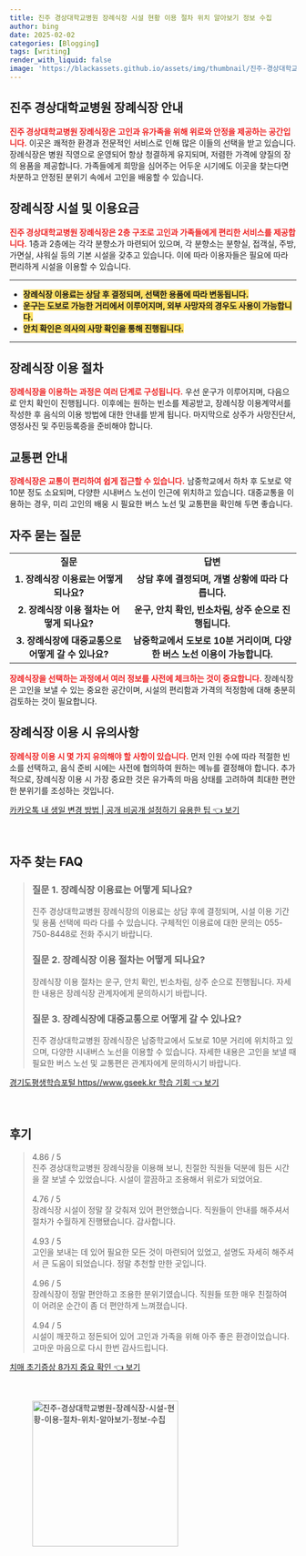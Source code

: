 ```yaml
---
title: 진주 경상대학교병원 장례식장 시설 현황 이용 절차 위치 알아보기 정보 수집
author: bing
date: 2025-02-02
categories: [Blogging]
tags: [writing]
render_with_liquid: false
image: 'https://blackassets.github.io/assets/img/thumbnail/진주-경상대학교병원-장례식장-시설-현황-이용-절차-위치-알아보기-정보-수집.webp'
---
```



<h2 id='장례식장 안내'>진주 경상대학교병원 장례식장 안내</h2>

<p><b><span style="color: #ee2323;">진주 경상대학교병원 장례식장은 고인과 유가족을 위해 위로와 안정을 제공하는 공간입니다.</span></b> 이곳은 쾌적한 환경과 전문적인 서비스로 인해 많은 이들의 선택을 받고 있습니다. 장례식장은 병원 직영으로 운영되어 항상 청결하게 유지되며, 저렴한 가격에 양질의 장의 용품을 제공합니다. 가족들에게 희망을 심어주는 어두운 시기에도 이곳을 찾는다면 차분하고 안정된 분위기 속에서 고인을 배웅할 수 있습니다.</p>

<h2 id='시설 및 이용요금'>장례식장 시설 및 이용요금</h2>

<p><b><span style="color: #ee2323;">진주 경상대학교병원 장례식장은 2층 구조로 고인과 가족들에게 편리한 서비스를 제공합니다.</span></b> 1층과 2층에는 각각 분향소가 마련되어 있으며, 각 분향소는 분향실, 접객실, 주방, 가면실, 샤워실 등의 기본 시설을 갖추고 있습니다. 이에 따라 이용자들은 필요에 따라 편리하게 시설을 이용할 수 있습니다.</p>

<hr />

<ul>
    <li><b><span style="background-color: #ffe066;">장례식장 이용료는 상담 후 결정되며, 선택한 용품에 따라 변동됩니다.</span></b></li>
    <li><b><span style="background-color: #ffe066;">운구는 도보로 가능한 거리에서 이루어지며, 외부 사망자의 경우도 사용이 가능합니다.</span></b></li>
    <li><b><span style="background-color: #ffe066;">안치 확인은 의사의 사망 확인을 통해 진행됩니다.</span></b></li>
</ul>

<hr />

<h2 id='이용 절차'>장례식장 이용 절차</h2>

<p><b><span style="color: #ee2323;">장례식장을 이용하는 과정은 여러 단계로 구성됩니다.</span></b> 우선 운구가 이루어지며, 다음으로 안치 확인이 진행됩니다. 이후에는 원하는 빈소를 제공받고, 장례식장 이용계약서를 작성한 후 음식의 이용 방법에 대한 안내를 받게 됩니다. 마지막으로 상주가 사망진단서, 영정사진 및 주민등록증을 준비해야 합니다.</p>

<h2 id='교통편 안내'>교통편 안내</h2>

<p><b><span style="color: #ee2323;">장례식장은 교통이 편리하여 쉽게 접근할 수 있습니다.</span></b> 남중학교에서 하차 후 도보로 약 10분 정도 소요되며, 다양한 시내버스 노선이 인근에 위치하고 있습니다. 대중교통을 이용하는 경우, 미리 고인의 배웅 시 필요한 버스 노선 및 교통편을 확인해 두면 좋습니다.</p>

<h2 id='자주 묻는 질문'>자주 묻는 질문</h2>

<table>
    <tr>
        <td style="text-align: center; height: 17px;"><b>질문</b></td>
        <td style="text-align: center; height: 17px;"><b>답변</b></td>
    </tr>
    <tr>
        <td style="text-align: center; height: 17px;"><b>1. 장례식장 이용료는 어떻게 되나요?</b></td>
        <td style="text-align: center; height: 17px;"><b>상담 후에 결정되며, 개별 상황에 따라 다릅니다.</b></td>
    </tr>
    <tr>
        <td style="text-align: center; height: 17px;"><b>2. 장례식장 이용 절차는 어떻게 되나요?</b></td>
        <td style="text-align: center; height: 17px;"><b>운구, 안치 확인, 빈소차림, 상주 순으로 진행됩니다.</b></td>
    </tr>
    <tr>
        <td style="text-align: center; height: 17px;"><b>3. 장례식장에 대중교통으로 어떻게 갈 수 있나요?</b></td>
        <td style="text-align: center; height: 17px;"><b>남중학교에서 도보로 10분 거리이며, 다양한 버스 노선 이용이 가능합니다.</b></td>
    </tr>
</table>

<p><b><span style="color: #ee2323;">장례식장을 선택하는 과정에서 여러 정보를 사전에 체크하는 것이 중요합니다.</span></b> 장례식장은 고인을 보낼 수 있는 중요한 공간이며, 시설의 편리함과 가격의 적정함에 대해 충분히 검토하는 것이 필요합니다.</p>

<h2 id='마무리'>장례식장 이용 시 유의사항</h2>

<p><b><span style="color: #ee2323;">장례식장 이용 시 몇 가지 유의해야 할 사항이 있습니다.</span></b> 먼저 인원 수에 따라 적절한 빈소를 선택하고, 음식 준비 시에는 사전에 협의하여 원하는 메뉴를 결정해야 합니다. 추가적으로, 장례식장 이용 시 가장 중요한 것은 유가족의 마음 상태를 고려하여 최대한 편안한 분위기를 조성하는 것입니다.</p>


<p><a class="click-button" title="카카오톡 내 생일 변경 방법 | 공개 비공개 설정하기 유용한 팁" href="https://blackassets.github.io/posts/%EC%B9%B4%EC%B9%B4%EC%98%A4%ED%86%A1-%EB%82%B4-%EC%83%9D%EC%9D%BC-%EB%B3%80%EA%B2%BD-%EB%B0%A9%EB%B2%95-%EA%B3%B5%EA%B0%9C-%EB%B9%84%EA%B3%B5%EA%B0%9C-%EC%84%A4%EC%A0%95%ED%95%98%EA%B8%B0-%EC%9C%A0%EC%9A%A9%ED%95%9C-%ED%8C%81/" rel="dofollow">카카오톡 내 생일 변경 방법 | 공개 비공개 설정하기 유용한 팁 👈 보기</a></p><br>
<h2 id='자주_찾는_FAQ'>자주 찾는 FAQ</h2>
<div itemscope="" itemtype="https://schema.org/FAQPage">
<blockquote>
<div itemscope="" itemprop="mainEntity" itemtype="https://schema.org/Question">
<h3 itemprop="name">질문 1. 장례식장 이용료는 어떻게 되나요?</h3>
<div itemscope="" itemprop="acceptedAnswer" itemtype="https://schema.org/Answer">
<span itemprop="text">
<p>진주 경상대학교병원 장례식장의 이용료는 상담 후에 결정되며, 시설 이용 기간 및 용품 선택에 따라 다를 수 있습니다. 구체적인 이용료에 대한 문의는 055-750-8448로 전화 주시기 바랍니다.</p>
</span>
</div>
</div>
<div itemscope="" itemprop="mainEntity" itemtype="https://schema.org/Question">
<h3 itemprop="name">질문 2. 장례식장 이용 절차는 어떻게 되나요?</h3>
<div itemscope="" itemprop="acceptedAnswer" itemtype="https://schema.org/Answer">
<span itemprop="text">
<p>장례식장 이용 절차는 운구, 안치 확인, 빈소차림, 상주 순으로 진행됩니다. 자세한 내용은 장례식장 관계자에게 문의하시기 바랍니다.</p>
</span>
</div>
</div>
<div itemscope="" itemprop="mainEntity" itemtype="https://schema.org/Question">
<h3 itemprop="name">질문 3. 장례식장에 대중교통으로 어떻게 갈 수 있나요?</h3>
<div itemscope="" itemprop="acceptedAnswer" itemtype="https://schema.org/Answer">
<span itemprop="text">
<p>진주 경상대학교병원 장례식장은 남중학교에서 도보로 10분 거리에 위치하고 있으며, 다양한 시내버스 노선을 이용할 수 있습니다. 자세한 내용은 고인을 보낼 때 필요한 버스 노선 및 교통편은 관계자에게 문의하시기 바랍니다.</p>
</span>
</div>
</div>
</blockquote>
</div>
<p><a class="click-button" title="경기도평생학습포털 https//www.gseek.kr 학습 기회" href="https://blackassets.github.io/posts/%EA%B2%BD%EA%B8%B0%EB%8F%84%ED%8F%89%EC%83%9D%ED%95%99%EC%8A%B5%ED%8F%AC%ED%84%B8-httpswww.gseek.kr-%ED%95%99%EC%8A%B5-%EA%B8%B0%ED%9A%8C/" rel="dofollow">경기도평생학습포털 https//www.gseek.kr 학습 기회 👈 보기</a></p><br>
<h2 id='후기'>후기</h2>
<div itemscope itemtype="https://schema.org/Product">
  <blockquote>
  <div itemprop="review" itemscope itemtype="https://schema.org/Review">
      <div itemprop="reviewRating" itemscope itemtype="https://schema.org/Rating"> <span itemprop="ratingValue">4.86</span> / <span itemprop="bestRating">5</span> </div>
      <span itemprop="reviewBody">진주 경상대학교병원 장례식장을 이용해 보니, 친절한 직원들 덕분에 힘든 시간을 잘 보낼 수 있었습니다. 시설이 깔끔하고 조용해서 위로가 되었어요.</span>
  </div>
  <br>
  <div itemprop="review" itemscope itemtype="https://schema.org/Review">
      <div itemprop="reviewRating" itemscope itemtype="https://schema.org/Rating"> <span itemprop="ratingValue">4.76</span> / <span itemprop="bestRating">5</span> </div>
      <span itemprop="reviewBody">장례식장 시설이 정말 잘 갖춰져 있어 편안했습니다. 직원들이 안내를 해주셔서 절차가 수월하게 진행됐습니다. 감사합니다.</span>
  </div>
  <br>
  <div itemprop="review" itemscope itemtype="https://schema.org/Review">
      <div itemprop="reviewRating" itemscope itemtype="https://schema.org/Rating"> <span itemprop="ratingValue">4.93</span> / <span itemprop="bestRating">5</span> </div>
      <span itemprop="reviewBody">고인을 보내는 데 있어 필요한 모든 것이 마련되어 있었고, 설명도 자세히 해주셔서 큰 도움이 되었습니다. 정말 추천할 만한 곳입니다.</span>
  </div>
  <br>
  <div itemprop="review" itemscope itemtype="https://schema.org/Review">
      <div itemprop="reviewRating" itemscope itemtype="https://schema.org/Rating"> <span itemprop="ratingValue">4.96</span> / <span itemprop="bestRating">5</span> </div>
      <span itemprop="reviewBody">장례식장이 정말 편안하고 조용한 분위기였습니다. 직원들 또한 매우 친절하여 이 어려운 순간이 좀 더 편안하게 느껴졌습니다.</span>
  </div>
  <br>
  <div itemprop="review" itemscope itemtype="https://schema.org/Review">
      <div itemprop="reviewRating" itemscope itemtype="https://schema.org/Rating"> <span itemprop="ratingValue">4.94</span> / <span itemprop="bestRating">5</span> </div>
      <span itemprop="reviewBody">시설이 깨끗하고 정돈되어 있어 고인과 가족을 위해 아주 좋은 환경이었습니다. 고마운 마음으로 다시 한번 감사드립니다.</span>
  </div>
  </blockquote>
</div>
<p><a class="click-button" title="치매 초기증상 8가지 중요 확인" href="https://blackassets.github.io/posts/%EC%B9%98%EB%A7%A4-%EC%B4%88%EA%B8%B0%EC%A6%9D%EC%83%81-8%EA%B0%80%EC%A7%80-%EC%A4%91%EC%9A%94-%ED%99%95%EC%9D%B8/" rel="dofollow">치매 초기증상 8가지 중요 확인 👈 보기</a></p><br>
<figure class="image"><img src="https://blackassets.github.io/assets/img/thumbnail/진주-경상대학교병원-장례식장-시설-현황-이용-절차-위치-알아보기-정보-수집.webp" alt="진주-경상대학교병원-장례식장-시설-현황-이용-절차-위치-알아보기-정보-수집" width="256" height="256"></figure>